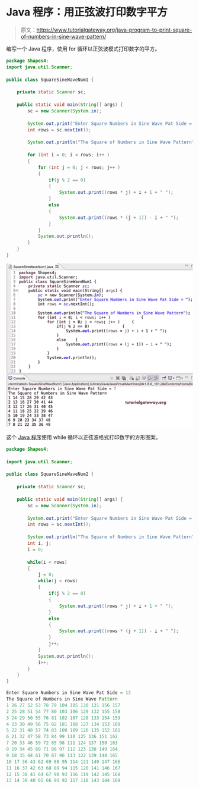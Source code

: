 # Java 程序：用正弦波打印数字平方

> 原文：<https://www.tutorialgateway.org/java-program-to-print-square-of-numbers-in-sine-wave-pattern/>

编写一个 Java 程序，使用 for 循环以正弦波模式打印数字的平方。

```java
package Shapes4;
import java.util.Scanner;

public class SquareSineWaveNum1 {

	private static Scanner sc;

	public static void main(String[] args) {
		sc = new Scanner(System.in);

		System.out.print("Enter Square Numbers in Sine Wave Pat Side = ");
		int rows = sc.nextInt();

		System.out.println("The Square of Numbers in Sine Wave Pattern");

		for (int i = 0; i < rows; i++ ) 
		{
			for (int j = 0; j < rows; j++ ) 
			{
				if(j % 2 == 0)
				{
					System.out.print((rows * j) + i + 1 + " ");
				}
				else
				{
					System.out.print((rows * (j + 1)) - i + " ");
				}	
			}
			System.out.println();
		}
	}
}
```

![Java Program to Print Square of Numbers in Sine Wave Pattern](img/6b2c4ff135c5f3f3a3cd2708ab91f26b.png)

这个 [Java 程序](https://www.tutorialgateway.org/learn-java-programs/)使用 while 循环以正弦波格式打印数字的方形图案。

```java
package Shapes4;

import java.util.Scanner;

public class SquareSineWaveNum2 {

	private static Scanner sc;

	public static void main(String[] args) {
		sc = new Scanner(System.in);

		System.out.print("Enter Square Numbers in Sine Wave Pat Side = ");
		int rows = sc.nextInt();

		System.out.println("The Square of Numbers in Sine Wave Pattern");
		int i, j;
		i = 0;

		while(i < rows) 
		{
			j = 0; 
			while(j < rows) 
			{
				if(j % 2 == 0)
				{
					System.out.print((rows * j) + i + 1 + " ");
				}
				else
				{
					System.out.print((rows * (j + 1)) - i + " ");
				}	
				j++;
			}
			System.out.println();
			i++;
		}
	}
}
```

```java
Enter Square Numbers in Sine Wave Pat Side = 13
The Square of Numbers in Sine Wave Pattern
1 26 27 52 53 78 79 104 105 130 131 156 157 
2 25 28 51 54 77 80 103 106 129 132 155 158 
3 24 29 50 55 76 81 102 107 128 133 154 159 
4 23 30 49 56 75 82 101 108 127 134 153 160 
5 22 31 48 57 74 83 100 109 126 135 152 161 
6 21 32 47 58 73 84 99 110 125 136 151 162 
7 20 33 46 59 72 85 98 111 124 137 150 163 
8 19 34 45 60 71 86 97 112 123 138 149 164 
9 18 35 44 61 70 87 96 113 122 139 148 165 
10 17 36 43 62 69 88 95 114 121 140 147 166 
11 16 37 42 63 68 89 94 115 120 141 146 167 
12 15 38 41 64 67 90 93 116 119 142 145 168 
13 14 39 40 65 66 91 92 117 118 143 144 169 
```